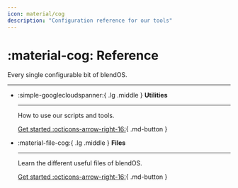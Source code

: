 ```yaml
---
icon: material/cog
description: "Configuration reference for our tools"
---
```


# :material-cog: Reference

Every single configurable bit of blendOS.

-----

<div class="grid cards" markdown> 

-   :simple-googlecloudspanner:{ .lg .middle } __Utilities__

    ---

    How to use our scripts and tools.

    [Get started :octicons-arrow-right-16:](utils/README.md){ .md-button }

-   :material-file-cog:{ .lg .middle } __Files__

    ---

    Learn the different useful files of blendOS.

    [Get started :octicons-arrow-right-16:](configs/README.md){ .md-button }


</div>